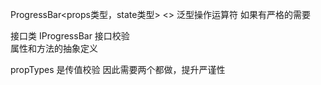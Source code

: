 ProgressBar<props类型，state类型>
<>  泛型操作运算符
如果有严格的需要

接口类 IProgressBar   接口校验  
属性和方法的抽象定义

propTypes 是传值校验   因此需要两个都做，提升严谨性

